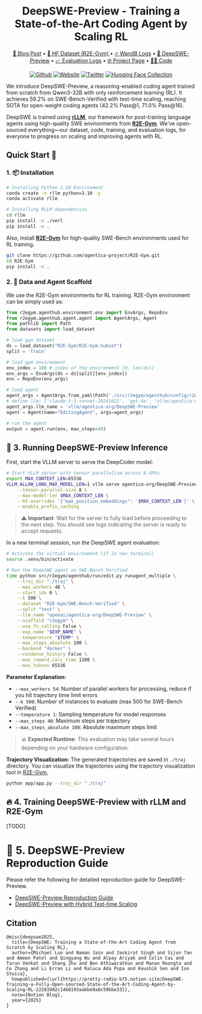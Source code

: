 <h1 align="center"> DeepSWE-Preview - Training a State-of-the-Art Coding Agent by Scaling RL </h1>

<!-- paper . data and models . project page -->
<p align="center">
<a href="https://pretty-radio-b75.notion.site/DeepSWE-Training-a-Fully-Open-sourced-State-of-the-Art[…]-by-Scaling-RL-22281902c1468193aabbe9a8c59bbe33?pvs=73">📃 Blog Post</a>
•
<a href="https://huggingface.co/datasets/R2E-Gym/R2E-Gym-Subset" > 🤗 HF Dataset (R2E-Gym) </a>
•
<!-- project page -->
<a href="https://wandb.ai/mluo/deepswe" >🔥 WandB Logs</a>
•
<a href="https://huggingface.co/agentica-org/DeepSWE-Preview" > 🤗 DeepSWE-Preview</a>
•
<a href="https://drive.google.com/file/d/10LIwpJeaFuiX6Y-qEG2a4a335PEuQJeS/view?usp=sharing" > 📈 Evaluation Logs</a>
•
<a href="https://agentica-project.com/" > 🌐 Project Page</a>
•
<a href="https://github.com/agentica-project/rllm" > 🧑‍💻 Code</a>
</p>

<div align="center">

[![Github](https://img.shields.io/badge/RLLM-000000?style=for-the-badge&logo=github&logoColor=000&logoColor=white)](https://github.com/agentica-project/rllm)
[![Website](https://img.shields.io/badge/Site-%23000000.svg?style=for-the-badge&logo=semanticweb&logoColor=white)](https://www.agentica-project.com) 
[![Twitter](https://img.shields.io/badge/Agentica-white?style=for-the-badge&logo=X&logoColor=000&color=000&labelColor=white)](https://x.com/Agentica_)
[![Hugging Face Collection](https://img.shields.io/badge/Agentica-fcd022?style=for-the-badge&logo=huggingface&logoColor=000&labelColor)](https://huggingface.co/agentica-org)

</div>

We introduce DeepSWE-Preview, a reasoning-enabled coding agent trained from scratch from Qwen3-32B with only reinforcement learning (RL). It achieves 59.2% on SWE-Bench-Verified with test-time scaling, reaching SOTA for open-weight coding agents (42.2% Pass@1, 71.0% Pass@16).

DeepSWE is trained using [**rLLM**](https://github.com/agentica-project/rllm), our framework for post-training language agents using high-quality SWE environments from [**R2E-Gym**](https://github.com/R2E-Gym/R2E-Gym). We’ve open-sourced everything—our dataset, code, training, and evaluation logs, for everyone to progress on scaling and improving agents with RL.

## Quick Start 🎯

### 1. 📦 Installation
```bash
# Installing Python 3.10 Environment.
conda create -n rllm python=3.10 -y
conda activate rllm

# Installing RLLM dependencies.
cd rllm
pip install -e ./verl
pip install -e .
```

Also, install [**R2E-Gym**](https://github.com/R2E-Gym/R2E-Gym) for high-quality SWE-Bench environments used for RL training.
```bash
git clone https://github.com/agentica-project/R2E-Gym.git
cd R2E-Gym
pip install -e .
```


### 2. 🤗 Data and Agent Scaffold

We use the R2E-Gym environments for RL training. R2E-Gym environment can be simply used as:
```python
from r2egym.agenthub.environment.env import EnvArgs, RepoEnv
from r2egym.agenthub.agent.agent import AgentArgs, Agent
from pathlib import Path
from datasets import load_dataset

# load gym dataset
ds = load_dataset("R2E-Gym/R2E-Gym-Subset")
split = 'train'

# load gym environment
env_index = 100 # index of the environment [0, len(ds)]
env_args = EnvArgs(ds = ds[split][env_index])
env = RepoEnv(env_args)

# load agent
agent_args = AgentArgs.from_yaml(Path('./src/r2egym/agenthub/config/r2egym/edit_non_fn_calling.yaml'))
# define llm: ['claude-3-5-sonnet-20241022', 'gpt-4o', 'vllm/agentica-org/DeepSWE-Preview']
agent_args.llm_name = 'vllm/agentica-org/DeepSWE-Preview'
agent = Agent(name="EditingAgent", args=agent_args)

# run the agent
output = agent.run(env, max_steps=40)
```

## 🤖 3. Running DeepSWE-Preview Inference

First, start the VLLM server to serve the DeepCoder model:

```bash
# Start VLLM server with tensor parallelism across 8 GPUs
export MAX_CONTEXT_LEN=65536
VLLM_ALLOW_LONG_MAX_MODEL_LEN=1 vllm serve agentica-org/DeepSWE-Preview \
    --tensor-parallel-size 8 \
    --max-model-len $MAX_CONTEXT_LEN \
    --hf-overrides '{"max_position_embeddings": '$MAX_CONTEXT_LEN'}' \
    --enable_prefix_caching
```

> ⚠️ **Important**: Wait for the server to fully load before proceeding to the next step. You should see logs indicating the server is ready to accept requests.


In a new terminal session, run the DeepSWE agent evaluation:

```bash
# Activate the virtual environment (if in new terminal)
source .venv/bin/activate

# Run the DeepSWE agent on SWE-Bench Verified
time python src/r2egym/agenthub/run/edit.py runagent_multiple \
    --traj_dir "./traj" \
    --max_workers 48 \
    --start_idx 0 \
    --k 500 \
    --dataset "R2E-Gym/SWE-Bench-Verified" \
    --split "test" \
    --llm_name "openai/agentica-org/DeepSWE-Preview" \
    --scaffold "r2egym" \
    --use_fn_calling False \
    --exp_name "$EXP_NAME" \
    --temperature "$TEMP" \
    --max_steps_absolute 100 \
    --backend "docker" \
    --condense_history False \
    --max_reward_calc_time 1200 \
    --max_tokens 65536
```

**Parameter Explanation:**
- `--max_workers 54`: Number of parallel workers for processing, reduce if you hit trajectory time limit errors
- `--k 500`: Number of instances to evaluate (max 500 for SWE-Bench Verified)
- `--temperature 1`: Sampling temperature for model responses
- `--max_steps 40`: Maximum steps per trajectory
- `--max_steps_absolute 100`: Absolute maximum steps limit

> 📊 **Expected Runtime**: This evaluation may take several hours depending on your hardware configuration.

**Trajectory Visualization:** 
The generated trajectories are saved in `./traj` directory. You can visualize the trajectories using the trajectory visualization tool in [R2E-Gym](https://github.com/R2E-Gym/R2E-Gym),
```bash
python app/app.py --traj_dir "./traj"
```

## 🔥 4. Training DeepSWE-Preview with rLLM and R2E-Gym

[TODO]

# 🔬 5. DeepSWE-Preview Reproduction Guide

Please refer the following for detailed reproduction guide for DeepSWE-Preview.
* [DeepSWE-Preview Reproduction Guide](https://github.com/agentica-project/R2E-Gym/blob/master/reproduction/DEEPSWE_REPRODUCTION.MD)
* [DeepSWE-Preview with Hybrid Test-time Scaling](https://github.com/agentica-project/R2E-Gym/blob/master/reproduction/DEEPSWE_TTS_REPRODUCTION.MD)

## Citation

```
@misc{deepswe2025,
  title={DeepSWE: Training a State-of-the-Art Coding Agent from Scratch by Scaling RL},
  author={Michael Luo and Naman Jain and Jaskirat Singh and Sijun Tan and Ameen Patel and Qingyang Wu and Alpay Ariyak and Colin Cai and Tarun Venkat and Shang Zhu and Ben Athiwaratkun and Manan Roongta and Ce Zhang and Li Erran Li and Raluca Ada Popa and Koushik Sen and Ion Stoica},
  howpublished={\url{https://pretty-radio-b75.notion.site/DeepSWE-Training-a-Fully-Open-sourced-State-of-the-Art-Coding-Agent-by-Scaling-RL-22281902c1468193aabbe9a8c59bbe33}},
  note={Notion Blog},
  year={2025}
}
```